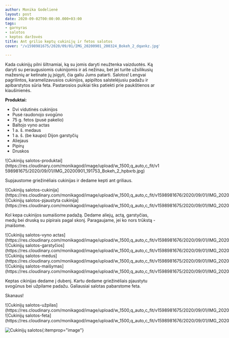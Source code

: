 ```yaml
---
author: Monika Godelienė
layout: post
date: 2020-09-02T00:00:00.000+03:00
tags:
- garnyras
- salotos
- keptos daržovės
title: Ant grilio keptų cukinijų ir fetos salotos
cover: "/v1598981675/2020/09/01/IMG_20200901_200324_Bokeh_2_dqankz.jpg"

---
```

Kada cukinijų pilni šiltnamiai, ką su jomis daryti neužtenka vaizduotės. Ką daryti su peraugusiomis cukinijomis ir aš nežinau, bet jei turite užsilikusių mažesnių ar ketinate jų įsigyti, čia galiu Jums patarti. Salotos! Lengvai pagrilintos, karamelizavusios cukinijos, apipiltos salstelėjusiu padažu ir apibarstytos sūria feta. Pastarosios puikiai tiks patiekti prie paukštienos ar kiaušinienės.

**Produktai:**

* <span itemprop="recipeIngredient">Dvi vidutinės cukinijos</span>
* <span itemprop="recipeIngredient">Pusė raudonojo svogūno</span>
* <span itemprop="recipeIngredient">75 g. fetos (pusė pakelio)</span>
* <span itemprop="recipeIngredient">Baltojo vyno actas</span>
* <span itemprop="recipeIngredient">1 a. š. medaus</span>
* <span itemprop="recipeIngredient">1 a. š. (be kaupo) Dijon garstyčių</span>
* <span itemprop="recipeIngredient">Aliejaus</span>
* <span itemprop="recipeIngredient">Pipirų</span>
* <span itemprop="recipeIngredient">Druskos</span>

<div itemprop="recipeInstructions" markdown="1">
![Cukinijų salotos-produktai](https://res.cloudinary.com/monikagod/image/upload/w_1500,q_auto,c_fit/v1598981675/2020/09/01/IMG_20200901_191753_Bokeh_2_hpbxrb.jpg)

Supjaustome griežinėliais cukinijas ir dedame kepti ant griliaus.

<div class="row">
<div class="six columns" markdown="1">
![Cukinijų salotos-cukinija](https://res.cloudinary.com/monikagod/image/upload/w_1500,q_auto,c_fit/v1598981676/2020/09/01/IMG_20200901_192045_Bokeh_2_waq8xj.jpg)
</div>
<div class="six columns" markdown="1">
![Cukinijų salotos-pjaustyta cukinija](https://res.cloudinary.com/monikagod/image/upload/w_1500,q_auto,c_fit/v1598981675/2020/09/01/IMG_20200901_192517_Bokeh_2_mwhncs.jpg)
</div>
</div>

Kol kepa cukinijos sumaišome padažą. Dedame aliejų, actą, garstyčias, medų bei druską su pipirais pagal skonį. Paragaujame, jei ko nors trūkstą - įmaišome.

<div class="row">
<div class="six columns" markdown="1">
![Cukinijų salotos-vyno actas](https://res.cloudinary.com/monikagod/image/upload/w_1500,q_auto,c_fit/v1598981676/2020/09/01/IMG_20200901_193504_Bokeh_2_avuwz3.jpg)
</div>
<div class="six columns" markdown="1">
![Cukinijų salotos-garstyčios](https://res.cloudinary.com/monikagod/image/upload/w_1500,q_auto,c_fit/v1598981676/2020/09/01/IMG_20200901_193522_Bokeh_2_bafcd7.jpg)
</div>
</div>

<div class="row">
<div class="six columns" markdown="1">
![Cukinijų salotos-medus](https://res.cloudinary.com/monikagod/image/upload/w_1500,q_auto,c_fit/v1598981675/2020/09/01/IMG_20200901_193801_Bokeh_2_srf3n4.jpg)
</div>
<div class="six columns" markdown="1">
![Cukinijų salotos-maišymas](https://res.cloudinary.com/monikagod/image/upload/w_1500,q_auto,c_fit/v1598981675/2020/09/01/IMG_20200901_193930_Bokeh_2_fibxhv.jpg)
</div>
</div>

Keptas cikinijas dedame į dubenį. Kartu dedame griežinėliais pjaustytu svogūnus bei užpilame padažu. Galiausiai salotas pabarstome feta.
</div>

Skanaus!

<div class="row"> <div class="six columns" markdown="1"> ![Cukinijų salotos-užpilas](https://res.cloudinary.com/monikagod/image/upload/w_1500,q_auto,c_fit/v1598981675/2020/09/01/IMG_20200901_195829_Bokeh_2_mfzjxo.jpg)
</div>
<div class="six columns" markdown="1">
![Cukinijų salotos-feta](https://res.cloudinary.com/monikagod/image/upload/w_1500,q_auto,c_fit/v1598981676/2020/09/01/IMG_20200901_195933_Bokeh_2_ksnxk4.jpg)
</div>
</div>

![Cukinijų salotos](https://res.cloudinary.com/monikagod/image/upload/w_1500,q_auto,c_fit/v1598981675/2020/09/01/IMG_20200901_200358_Bokeh_2_z9ymut.jpg){:itemprop="image"}